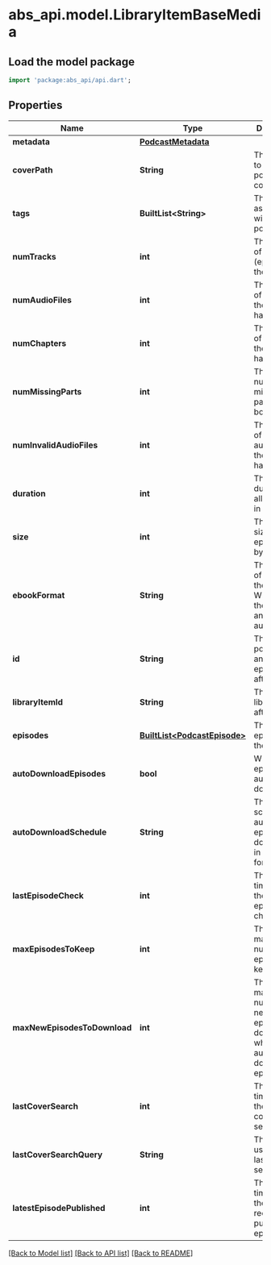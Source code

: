 # abs_api.model.LibraryItemBaseMedia

## Load the model package
```dart
import 'package:abs_api/api.dart';
```

## Properties
Name | Type | Description | Notes
------------ | ------------- | ------------- | -------------
**metadata** | [**PodcastMetadata**](PodcastMetadata.md) |  | [optional] 
**coverPath** | **String** | The file path to the podcast's cover image. | [optional] 
**tags** | **BuiltList&lt;String&gt;** | The tags associated with the podcast. | [optional] 
**numTracks** | **int** | The number of tracks (episodes) in the podcast. | [optional] 
**numAudioFiles** | **int** | The number of audio files the book has. | [optional] 
**numChapters** | **int** | The number of chapters the book has. | [optional] 
**numMissingParts** | **int** | The total number of missing parts the book has. | [optional] 
**numInvalidAudioFiles** | **int** | The number of invalid audio files the book has. | [optional] 
**duration** | **int** | The total duration of all episodes in seconds. | [optional] 
**size** | **int** | The total size of all episodes in bytes. | [optional] 
**ebookFormat** | **String** | The format of ebook of the book. Will be null if the book is an audiobook. | [optional] 
**id** | **String** | The ID of podcasts and podcast episodes after 2.3.0. | [optional] 
**libraryItemId** | **String** | The ID of library items after 2.3.0. | [optional] 
**episodes** | [**BuiltList&lt;PodcastEpisode&gt;**](PodcastEpisode.md) | The episodes of the podcast. | [optional] 
**autoDownloadEpisodes** | **bool** | Whether episodes are automatically downloaded. | [optional] 
**autoDownloadSchedule** | **String** | The schedule for automatic episode downloads, in cron format. | [optional] 
**lastEpisodeCheck** | **int** | The timestamp of the last episode check. | [optional] 
**maxEpisodesToKeep** | **int** | The maximum number of episodes to keep. | [optional] 
**maxNewEpisodesToDownload** | **int** | The maximum number of new episodes to download when automatically downloading epsiodes. | [optional] 
**lastCoverSearch** | **int** | The timestamp of the last cover search. | [optional] 
**lastCoverSearchQuery** | **String** | The query used for the last cover search. | [optional] 
**latestEpisodePublished** | **int** | The timestamp of the most recently published episode. | [optional] 

[[Back to Model list]](../README.md#documentation-for-models) [[Back to API list]](../README.md#documentation-for-api-endpoints) [[Back to README]](../README.md)


